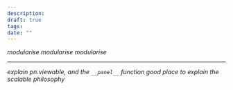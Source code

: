 ```yaml
---
description: 
draft: true
tags: 
date: ""
---
```

*modularise modularise modularise*

---
*explain pn.viewable, and the `__panel__` function*
*good place to explain the scalable philosophy*